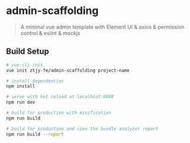 # admin-scaffolding

> A minimal vue admin template with Element UI & axios & permission control & eslint & mockjs

## Build Setup

``` bash
# vue-cli init
vue init ztjy-fe/admin-scaffolding project-name

# install dependencies
npm install

# serve with hot reload at localhost:8080
npm run dev

# build for production with minification
npm run build

# build for production and view the bundle analyzer report
npm run build --report
```
